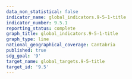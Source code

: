 ```yaml
---
data_non_statistical: false
indicator_name: global_indicators.9-5-1-title
indicator_number: 9.5.1
reporting_status: complete
graph_title: global_indicators.9-5-1-title
graph_type: line
national_geographical_coverage: Cantabria
published: true
sdg_goal: '9'
target_name: global_targets.9-5-title
target_id: '9.5'
---
```

